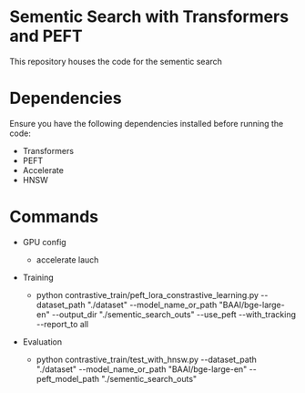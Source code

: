 # Sementic Search with Transformers and PEFT
This repository houses the code for the sementic search
# Dependencies
Ensure you have the following dependencies installed before running the code:

- Transformers
- PEFT
- Accelerate
- HNSW

# Commands

- GPU config
    - accelerate lauch 

- Training
    - python contrastive_train/peft_lora_constrastive_learning.py  --dataset_path "./dataset" --model_name_or_path "BAAI/bge-large-en" --output_dir "./sementic_search_outs" --use_peft  --with_tracking --report_to all

- Evaluation
    - python contrastive_train/test_with_hnsw.py --dataset_path "./dataset" --model_name_or_path "BAAI/bge-large-en" --peft_model_path "./sementic_search_outs"